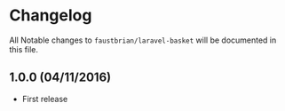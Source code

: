 # Changelog

All Notable changes to `faustbrian/laravel-basket` will be documented in this file.

## 1.0.0 (04/11/2016)
- First release

